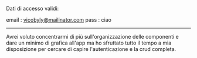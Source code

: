 Dati di accesso validi:

email : vicobyly@mailinator.com
pass : ciao

---

Avrei voluto concentrarmi di più sull'organizzazione delle componenti e dare un minimo di grafica all'app ma ho sfruttato tutto il tempo a mia disposizione per cercare di capire l'autenticazione e la crud completa.
